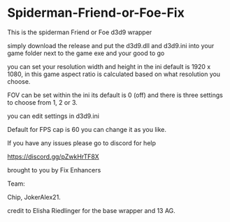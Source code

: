 # Spiderman-Friend-or-Foe-Fix
This is the spiderman Friend or Foe d3d9 wrapper

simply download the release and put the d3d9.dll and d3d9.ini into your game folder next to the game exe and your good to go 

you can set your resolution width and height in the ini default is 1920 x 1080, in this game aspect ratio is calculated based on what resolution you choose.

FOV can be set within the ini its default is 0 (off) and there is three settings to choose from 1, 2 or 3.  

you can edit settings in d3d9.ini 

Default for FPS cap is 60 you can change it as you like.

If you have any issues please go to discord for help 

https://discord.gg/pZwkHrTF8X

brought to you by Fix Enhancers 

Team: 

Chip, JokerAlex21.

credit to Elisha Riedlinger for the base wrapper and 13 AG.
